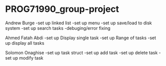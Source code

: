 # PROG71990_group-project
 Andrew Burge
-set up linked list
-set up menu
-set up save/load to disk system
-set up search tasks
-debuging/error fixing

Ahmed Fatah Abdi
-set up Display single task
-set up Range of tasks
-set up display all tasks

Solomon Onaghise
-set up task struct
-set up add task
-set up delete task
-set up modify task